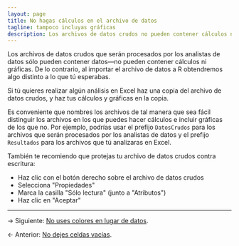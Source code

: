 ```yaml
---
layout: page
title: No hagas cálculos en el archivo de datos
tagline: tampoco incluyas gráficas
description: Los archivos de datos crudos no pueden contener cálculos ni gráficas
---
```


Los archivos de datos crudos que serán procesados por los analistas de datos sólo pueden contener datos&mdash;no pueden contener cálculos ni gráficas. De lo contrario, al importar el archivo de datos a R obtendremos algo distinto a lo que tú esperabas.

Si tú quieres realizar algún análisis en Excel haz una copia del archivo de datos crudos, y haz tus cálculos y gráficas en la copia.

Es conveniente que nombres los archivos de tal manera que sea fácil distinguir los archivos en los que puedes hacer cálculos e incluir gráficas de los que no. Por ejemplo, podrías usar el prefijo `DatosCrudos` para los archivos que serán procesados por los analistas de datos y el prefijo `Resultados` para los archivos que tú analizaras en Excel.

También te recomiendo que protejas tu archivo de datos crudos contra escritura:

- Haz clic con el botón derecho sobre el archivo de datos crudos
- Selecciona "Propiedades"
- Marca la casilla "Sólo lectura" (junto a "Atributos")
- Haz clic en "Aceptar"

---

&rarr; Siguiente: [No uses colores en lugar de datos](sin_colores.md).

&larr; Anterior: [No dejes celdas vacías](celdas_vacias.html).
